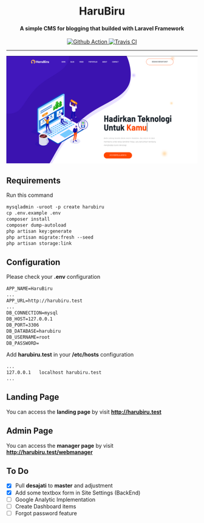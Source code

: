 <h1 align="center">HaruBiru</h1>
<h4 align="center">A simple CMS for blogging that builded with Laravel Framework</h4>
<p align="center">
    <a href="https://github.com/anwareset/harubiru/actions">
        <img src="https://github.com/anwareset/harubiru/workflows/buildtest/badge.svg?branch=master" alt="Github Action">
    </a>
    <a href="https://travis-ci.com/anwareset/harubiru">
        <img src="https://travis-ci.com/anwareset/harubiru.svg?branch=master" alt="Travis CI">
    </a>
</p>

---

<p align="center">
	<a name="top" href="https://github.com/anwareset/harubiru"><img src="https://github.com/anwareset/harubiru/raw/master/harubiru1.png"></a>
</p>

## Requirements
Run this command
```text
mysqladmin -uroot -p create harubiru
cp .env.example .env
composer install
composer dump-autoload
php artisan key:generate
php artisan migrate:fresh --seed
php artisan storage:link
```

## Configuration
Please check your <b>.env</b> configuration
```text
APP_NAME=HaruBiru
...
APP_URL=http://harubiru.test
...
DB_CONNECTION=mysql
DB_HOST=127.0.0.1
DB_PORT=3306
DB_DATABASE=harubiru
DB_USERNAME=root
DB_PASSWORD=
```

Add <b>harubiru.test</b> in your <b>/etc/hosts</b> configuration
```text
...
127.0.0.1	localhost harubiru.test
...
```

## Landing Page
You can access the <b>landing page</b> by visit <b>http://harubiru.test</b>

## Admin Page
You can access the <b>manager page</b> by visit <b>http://harubiru.test/webmanager</b>

## To Do
- [x] Pull <b>desajati</b> to <b>master</b> and adjustment
- [x] Add some textbox form in Site Settings (BackEnd)
- [ ] Google Analytic Implementation
- [ ] Create Dashboard items
- [ ] Forgot password feature
